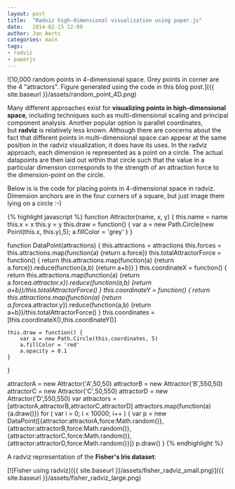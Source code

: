 ```yaml
---
layout: post
title:  "Radviz high-dimensional visualization using paper.js"
date:   2014-02-15 22:09
author: Jan Aerts
categories: main
tags:
- radviz
- paperjs
---
```

![10,000 random points in 4-dimensional space. Grey points in corner are the 4 "attractors". Figure generated using the code in this blog post.]({{ site.baseurl }}/assets/random_point_4D.png)

Many different approaches exist for **visualizing points in high-dimensional space**, including techniques such as multi-dimensional scaling and principal component analysis. Another popular option is parallel coordinates, but **radviz** is relatively less known. Although there are concerns about the fact that different points in multi-dimensional space can appear at the same position in the radviz visualization, it does have its uses. In the radviz approach, each dimension is represented as a point on a circle. The actual datapoints are then laid out within that circle such that the value in a particular dimension corresponds to the strength of an attraction force to the dimension-point on the circle.

Below is is the code for placing points in 4-dimensional space in radviz. Dimension anchors are in the four corners of a square, but just image them lying on a circle :-)

{% highlight javascript %}
function Attractor(name, x, y) {
	this.name = name
	this.x = x
	this.y = y
	this.draw = function() {
    	var a = new Path.Circle(new Point(this.x, this.y),5);
    	a.fillColor = 'grey'
    }
}

function DataPoint(attractions) {
	this.attractions = attractions
    this.forces = this.attractions.map(function(a) {return a.force})
    this.totalAttractorForce = function() {
     return this.attractions.map(function(a) {return a.force}).reduce(function(a,b) {return a+b})
    }
    this.coordinateX = function() {
        return this.attractions.map(function(a) {return a.force*a.attractor.x}).reduce(function(a,b) {return a+b})/this.totalAttractorForce()
    }
    this.coordinateY = function() {
        return this.attractions.map(function(a) {return a.force*a.attractor.y}).reduce(function(a,b) {return a+b})/this.totalAttractorForce()
    }
    this.coordinates = [this.coordinateX(),this.coordinateY()]

	this.draw = function() {
		var a = new Path.Circle(this.coordinates, 5)
		a.fillColor = 'red'
		a.opacity = 0.1
	}
}

attractorA = new Attractor('A',50,50)
attractorB = new Attractor('B',550,50)
attractorC = new Attractor('C',50,550)
attractorD = new Attractor('D',550,550)
var attractors = [attractorA,attractorB,attractorC,attractorD]
attractors.map(function(a) {a.draw()})
for ( var i = 0; i &lt; 10000; i++ ) {
    var p = new DataPoint([{attractor:attractorA,force:Math.random()},
                            {attractor:attractorB,force:Math.random()},
                            {attractor:attractorC,force:Math.random()},
                            {attractor:attractorD,force:Math.random()}])
    p.draw()
}
{% endhighlight %}

A radviz representation of the **Fisher's Iris dataset**:

[![Fisher using radviz]({{ site.baseurl }}/assets/fisher_radviz_small.png)]({{ site.baseurl }}/assets/fisher_radviz_large.png)
